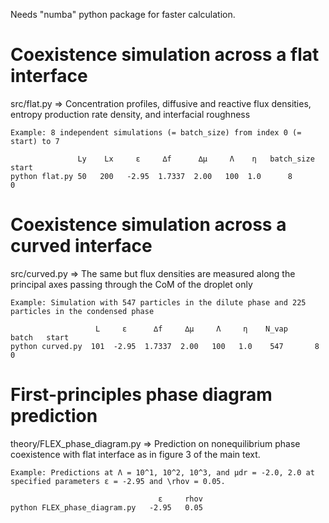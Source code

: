 Needs "numba" python package for faster calculation.

# Coexistence simulation across a flat interface
src/flat.py => Concentration profiles, diffusive and reactive flux densities, entropy production rate density, and interfacial roughness
```
Example: 8 independent simulations (= batch_size) from index 0 (= start) to 7

               Ly    Lx     ε     ∆f      ∆µ     Λ    η   batch_size   start
python flat.py 50   200   -2.95  1.7337  2.00   100  1.0      8          0 
```

# Coexistence simulation across a curved interface
src/curved.py => The same but flux densities are measured along the principal axes passing through the CoM of the droplet only
```
Example: Simulation with 547 particles in the dilute phase and 225 particles in the condensed phase

                   L     ε      ∆f     ∆µ     Λ     η    N_vap    batch   start
python curved.py  101  -2.95  1.7337  2.00   100   1.0    547       8       0 
```

# First-principles phase diagram prediction
theory/FLEX_phase_diagram.py => Prediction on nonequilibrium phase coexistence with flat interface as in figure 3 of the main text.
```
Example: Predictions at Λ = 10^1, 10^2, 10^3, and µdr = -2.0, 2.0 at specified parameters ε = -2.95 and \rhov = 0.05.

                                 ε     rhov
python FLEX_phase_diagram.py   -2.95   0.05
```
